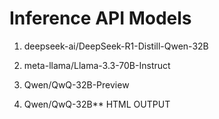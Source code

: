 Inference API Models 
====================


1. deepseek-ai/DeepSeek-R1-Distill-Qwen-32B

2. meta-llama/Llama-3.3-70B-Instruct

3. Qwen/QwQ-32B-Preview

4. Qwen/QwQ-32B** HTML OUTPUT

